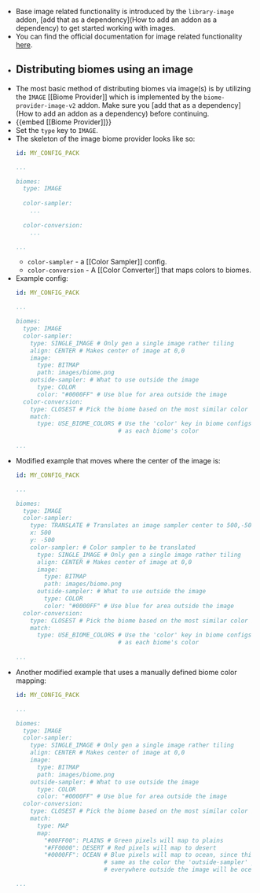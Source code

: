 - Base image related functionality is introduced by the `library-image` addon, [add that as a dependency](How to add an addon as a dependency) to get started working with images.
- You can find the official documentation for image related functionality [here](https://terra.polydev.org/config/documentation/image/index.html).
- ## Distributing biomes using an image
- The most basic method of distributing biomes via image(s) is by utilizing the `IMAGE` [[Biome Provider]] which is implemented by the `biome-provider-image-v2` addon. Make sure you [add that as a dependency](How to add an addon as a dependency) before continuing.
- {{embed [[Biome Provider]]}}
- Set the `type` key to `IMAGE`.
- The skeleton of the image biome provider looks like so:
  ```yaml
  id: MY_CONFIG_PACK
  
  ...
  
  biomes:
    type: IMAGE
    
    color-sampler:
      ...
     
    color-conversion:
      ...
  
  ...
  ```
	- `color-sampler` - a [[Color Sampler]] config.
	- `color-conversion` - A [[Color Converter]] that maps colors to biomes.
- Example config:
  ```yaml
  id: MY_CONFIG_PACK
  
  ...
  
  biomes:
    type: IMAGE
    color-sampler:
      type: SINGLE_IMAGE # Only gen a single image rather tiling
      align: CENTER # Makes center of image at 0,0
      image:
        type: BITMAP
        path: images/biome.png
      outside-sampler: # What to use outside the image
        type: COLOR
        color: "#0000FF" # Use blue for area outside the image
    color-conversion:
      type: CLOSEST # Pick the biome based on the most similar color in the image
      match:
        type: USE_BIOME_COLORS # Use the 'color' key in biome configs
                               # as each biome's color
        
  ...
  ```
- Modified example that moves where the center of the image is:
  ```yaml
  id: MY_CONFIG_PACK
  
  ...
  
  biomes:
    type: IMAGE
    color-sampler:
      type: TRANSLATE # Translates an image sampler center to 500,-500
      x: 500
      y: -500
      color-sampler: # Color sampler to be translated
        type: SINGLE_IMAGE # Only gen a single image rather tiling
        align: CENTER # Makes center of image at 0,0
        image:
          type: BITMAP
          path: images/biome.png
        outside-sampler: # What to use outside the image
          type: COLOR
          color: "#0000FF" # Use blue for area outside the image
    color-conversion:
      type: CLOSEST # Pick the biome based on the most similar color in the image
      match:
        type: USE_BIOME_COLORS # Use the 'color' key in biome configs
                               # as each biome's color
        
  ...
  ```
- Another modified example that uses a manually defined biome color mapping:
  ```yaml
  id: MY_CONFIG_PACK
  
  ...
  
  biomes:
    type: IMAGE
    color-sampler:
      type: SINGLE_IMAGE # Only gen a single image rather tiling
      align: CENTER # Makes center of image at 0,0
      image:
        type: BITMAP
        path: images/biome.png
      outside-sampler: # What to use outside the image
        type: COLOR
        color: "#0000FF" # Use blue for area outside the image
    color-conversion:
      type: CLOSEST # Pick the biome based on the most similar color in the image
      match:
        type: MAP
        map:
          "#00FF00": PLAINS # Green pixels will map to plains
          "#FF0000": DESERT # Red pixels will map to desert
          "#0000FF": OCEAN # Blue pixels will map to ocean, since this is the 
                           # same as the color the 'outside-sampler' produces,
                           # everywhere outside the image will be ocean.
  
  ...
  ```